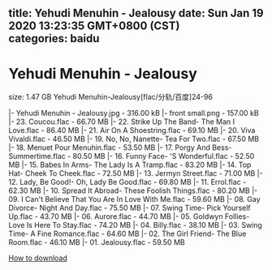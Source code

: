 
title: Yehudi Menuhin - Jealousy
date: Sun Jan 19 2020 13:23:35 GMT+0800 (CST)    
categories: baidu
---

# Yehudi Menuhin - Jealousy
size: 1.47 GB
 Yehudi Menuhin-Jealousy[flac/分轨/百度]24-96
 
|- Yehudi Menuhin - Jealousy.jpg - 316.00 kB
|- front small.png - 157.00 kB
|- 23. Coucou.flac - 66.70 MB
|- 22. Strike Up The Band- The Man I Love.flac - 86.40 MB
|- 21. Air On A Shoestring.flac - 69.10 MB
|- 20. Viva Vivaldi.flac - 46.50 MB
|- 19. No, No, Nanette- Tea For Two.flac - 67.50 MB
|- 18. Menuet Pour Menuhin.flac - 53.50 MB
|- 17. Porgy And Bess- Summertime.flac - 80.50 MB
|- 16. Funny Face- 'S Wonderful.flac - 52.50 MB
|- 15. Babes In Arms- The Lady Is A Tramp.flac - 83.20 MB
|- 14. Top Hat- Cheek To Cheek.flac - 72.50 MB
|- 13. Jermyn Street.flac - 71.00 MB
|- 12. Lady, Be Good!- Oh, Lady Be Good.flac - 69.80 MB
|- 11. Errol.flac - 62.30 MB
|- 10. Spread It Abroad- These Foolish Things.flac - 80.20 MB
|- 09. I Can't Believe That You Are In Love With Me.flac - 59.60 MB
|- 08. Gay Divorce- Night And Day.flac - 75.50 MB
|- 07. Swing Time- Pick Yourself Up.flac - 43.70 MB
|- 06. Aurore.flac - 44.70 MB
|- 05. Goldwyn Follies- Love Is Here To Stay.flac - 74.20 MB
|- 04. Billy.flac - 38.10 MB
|- 03. Swing Time- A Fine Romance.flac - 64.60 MB
|- 02. The Girl Friend- The Blue Room.flac - 46.10 MB
|- 01. Jealousy.flac - 59.50 MB

[How to download](https://bpcam.bemobtrk.com/go/2ceec3aa-1ca2-46d6-b9ff-aaa5c184517c?jno=263)